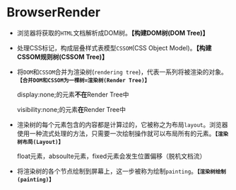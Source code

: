 # BrowserRender

- 浏览器将获取的`HTML`文档解析成DOM树。**【构建DOM树(DOM Tree)】**

- 处理CSS标记，构成层叠样式表模型`CSSOM`(CSS Object Model)。**【构建CSSOM规则树(CSSOM Tree)】**

- 将`DOM`和`CSSOM`合并为渲染树(`rendering tree`)，代表一系列将被渲染的对象。**`【合并DOM和CSSOM为一棵树=渲染树(Render Tree)】`**

  display:none;的元素**不在**Render Tree中

  visibility:none;的元素**在**Render Tree中

- 渲染树的每个元素包含的内容都是计算过的，它被称之为布局`layout`。浏览器使用一种流式处理的方法，只需要一次绘制操作就可以布局所有的元素。**`【渲染树布局(Layout)】`**

  float元素，absoulte元素，fixed元素会发生位置偏移（脱机文档流）

- 将渲染树的各个节点绘制到屏幕上，这一步被称为绘制`painting`。**`【渲染树绘制(painting)】`**
